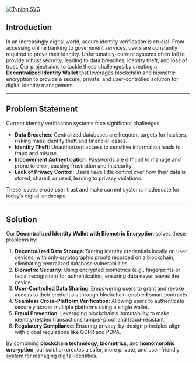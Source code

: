 [![Typing SVG](https://readme-typing-svg.herokuapp.com?font=DM+Serif+Text&size=40&pause=1000&color=8512A2&background=1C1C1C24&center=true&vCenter=true&width=1200&height=150&lines=BioVault%3A++Decentralized+Identity+Wallet+with+Biometric+Encryption)](https://git.io/typing-svg)

## **Introduction**
In an increasingly digital world, secure identity verification is crucial. From accessing online banking to government services, users are constantly required to prove their identity. Unfortunately, current systems often fail to provide robust security, leading to data breaches, identity theft, and loss of trust. Our project aims to tackle these challenges by creating a **Decentralized Identity Wallet** that leverages blockchain and biometric encryption to provide a secure, private, and user-controlled solution for digital identity management.

---

## **Problem Statement**
Current identity verification systems face significant challenges:
- **Data Breaches**: Centralized databases are frequent targets for hackers, risking mass identity theft and financial losses.
- **Identity Theft**: Unauthorized access to sensitive information leads to fraud and misuse.
- **Inconvenient Authentication**: Passwords are difficult to manage and prone to error, causing frustration and insecurity.
- **Lack of Privacy Control**: Users have little control over how their data is stored, shared, or used, leading to privacy violations.

These issues erode user trust and make current systems inadequate for today’s digital landscape.

---

## **Solution**
Our **Decentralized Identity Wallet with Biometric Encryption** solves these problems by:
1. **Decentralized Data Storage**: Storing identity credentials locally on user devices, with only cryptographic proofs recorded on a blockchain, eliminating centralized database vulnerabilities.
2. **Biometric Security**: Using encrypted biometrics (e.g., fingerprints or facial recognition) for authentication, ensuring data never leaves the device.
3. **User-Controlled Data Sharing**: Empowering users to grant and revoke access to their credentials through blockchain-enabled smart contracts.
4. **Seamless Cross-Platform Verification**: Allowing users to authenticate securely across multiple platforms using a single wallet.
5. **Fraud Prevention**: Leveraging blockchain’s immutability to make identity-related transactions tamper-proof and fraud-resistant.
6. **Regulatory Compliance**: Ensuring privacy-by-design principles align with global regulations like GDPR and PDPA.

By combining **blockchain technology**, **biometrics**, and **homomorphic encryption**, our solution creates a safer, more private, and user-friendly system for managing digital identities.

